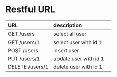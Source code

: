 # Restful URL

| URL             | description           |     |
| :-------------- | :-------------------- | --- |
| GET /users      | select all user       |     |
| GET /users/1    | select user with id 1 |     |
| POST /users     | insert user           |     |
| PUT /users/1    | update user with id 1 |     |
| DELETE /users/1 | delete user with id 1 |     |
